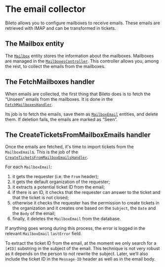 # The email collector

Bileto allows you to configure mailboxes to receive emails.
These emails are retrieved with <abbr>IMAP</abbr> and can be transformed in tickets.

## The Mailbox entity

The [`Mailbox`](/src/Entity/Mailbox.php) entity stores the information about the mailboxes.
Mailboxes are managed in the [`MailboxesController`](/src/Controller/MailboxesController.php).
This controller allows you, among the rest, to collect the emails from the mailboxes.

## The FetchMailboxes handler

When emails are collected, the first thing that Bileto does is to fetch the “Unseen” emails from the mailboxes.
It is done in the [`FetchMailboxesHandler`](/src/MessageHandler/FetchMailboxesHandler.php).

Its job is to fetch the emails, save them as [`MailboxEmail`](/src/Entity/MailboxEmail.php) entities, and delete them.
If deletion fails, the emails are marked as “Seen”.

## The CreateTicketsFromMailboxEmails handler

Once the emails are fetched, it's time to import tickets from the `MailboxEmail`s.
This is the job of the [`CreateTicketsFromMailboxEmailsHandler`](/src/MessageHandler/CreateTicketsFromMailboxEmailsHandler.php).

For each `MailboxEmail`:

1. it gets the requester (i.e. the `From` header);
2. it gets the default organization of the requester;
3. it extracts a potential ticket ID from the email;
4. if there is an ID, it checks that the requester can answer to the ticket and that the ticket is not closed;
5. otherwise it checks the requester has the permission to create tickets in the organization and it creates one based on the `Subject`, the `Date` and the `Body` of the email;
6. finally, it deletes the `MailboxEmail` from the database.

If anything goes wrong during this process, the error is logged in the relevant `MailboxEmail` `lastError` field.

To extract the ticket ID from the email, at the moment we only search for a `[#ID]` substring in the subject of the email.
This technique is not very robust as it depends on the person to not rewrite the subject.
Later, we’ll also include the ticket ID in the `Message-ID` header as well as in the email body.
